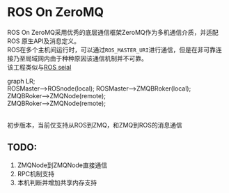 # ROS On ZeroMQ
ROS On ZeroMQ采用优秀的底层通信框架ZeroMQ作为多机通信介质，并适配ROS 原生API及消息定义。<br>
ROS在多个主机间运行时，可以通过`ROS_MASTER_URI`进行通信，但是在非可靠连接乃至局域网内由于种种原因该通信机制并不可靠。<br>
该工程类似与[ROS seial](https://github.com/ros-drivers/rosserial.git)
<br>

graph LR;  
  ROSMaster-->ROSnode(local);
  ROSMaster-->ZMQBRoker(local);  
  ZMQBRoker-->ZMQNode(remote);  
  ZMQBRoker-->ZMQNode(remote);

<br>
初步版本，当前仅支持从ROS到ZMQ，和ZMQ到ROS的消息通信

## TODO:
1. ZMQNode到ZMQNode直接通信
2. RPC机制支持
3. 本机判断并增加共享内存支持